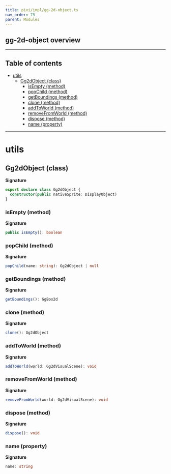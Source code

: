 ```yaml
---
title: pixi/impl/gg-2d-object.ts
nav_order: 75
parent: Modules
---
```


## gg-2d-object overview

---

<h2 class="text-delta">Table of contents</h2>

- [utils](#utils)
  - [Gg2dObject (class)](#gg2dobject-class)
    - [isEmpty (method)](#isempty-method)
    - [popChild (method)](#popchild-method)
    - [getBoundings (method)](#getboundings-method)
    - [clone (method)](#clone-method)
    - [addToWorld (method)](#addtoworld-method)
    - [removeFromWorld (method)](#removefromworld-method)
    - [dispose (method)](#dispose-method)
    - [name (property)](#name-property)

---

# utils

## Gg2dObject (class)

**Signature**

```ts
export declare class Gg2dObject {
  constructor(public nativeSprite: DisplayObject)
}
```

### isEmpty (method)

**Signature**

```ts
public isEmpty(): boolean
```

### popChild (method)

**Signature**

```ts
popChild(name: string): Gg2dObject | null
```

### getBoundings (method)

**Signature**

```ts
getBoundings(): GgBox2d
```

### clone (method)

**Signature**

```ts
clone(): Gg2dObject
```

### addToWorld (method)

**Signature**

```ts
addToWorld(world: Gg2dVisualScene): void
```

### removeFromWorld (method)

**Signature**

```ts
removeFromWorld(world: Gg2dVisualScene): void
```

### dispose (method)

**Signature**

```ts
dispose(): void
```

### name (property)

**Signature**

```ts
name: string
```
